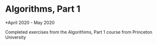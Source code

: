 # Algorithms, Part 1

*April 2020 - May 2020

Completed exercises from the Algorithims, Part 1 course from Princeton University
